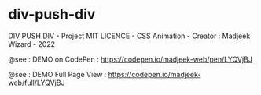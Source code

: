 # div-push-div
DIV PUSH DIV - Project MIT LICENCE - CSS Animation - Creator : Madjeek Wizard - 2022

@see : DEMO on CodePen : https://codepen.io/madjeek-web/pen/LYQVjBJ

@see : DEMO Full Page View : https://codepen.io/madjeek-web/full/LYQVjBJ
